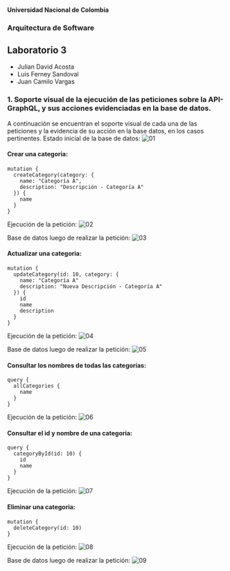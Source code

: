 #### Universidad Nacional de Colombia
### Arquitectura de Software
## Laboratorio 3

- Julian David Acosta
- Luis Ferney Sandoval
- Juan Camilo Vargas

### 1. Soporte visual de la ejecución de las peticiones sobre la API-GraphQL, y sus acciones evidenciadas en la base de datos.

A continuación se encuentran el soporte visual de cada una de las peticiones y la evidencia de su acción en la base datos, en los casos pertinentes.
Estado inicial de la base de datos:
![01](img/Lab3_01.png)

#### Crear una categoria:

```
mutation {
  createCategory(category: {
    name: "Categoría A",
    description: "Descripción - Categoría A"
  }) {
    name
  }
}
```
Ejecución de la petición:
![02](img/Lab3_02.png)

Base de datos luego de realizar la petición:
![03](img/Lab3_03.png)

#### Actualizar una categoria:

```
mutation {
  updateCategory(id: 10, category: {
    name: "Categoría A"
    description: "Nueva Descripción - Categoría A"
  }) {
    id
    name
    description
  }
}
```
Ejecución de la petición:
![04](img/Lab3_04.png)

Base de datos luego de realizar la petición:
![05](img/Lab3_05.png)

#### Consultar los nombres de todas las categorías:

```
query {
  allCategories {
    name
  }
}
```
Ejecución de la petición:
![06](img/Lab3_06.png)

#### Consultar el id y nombre de una categoria:

```
query {
  categoryById(id: 10) {
    id
    name
  }
}

```
Ejecución de la petición:
![07](img/Lab3_07.png)

#### Eliminar una categoria:

```
mutation {
  deleteCategory(id: 10)
}

```
Ejecución de la petición:
![08](img/Lab3_08.png)

Base de datos luego de realizar la petición:
![09](img/Lab3_09.png)


